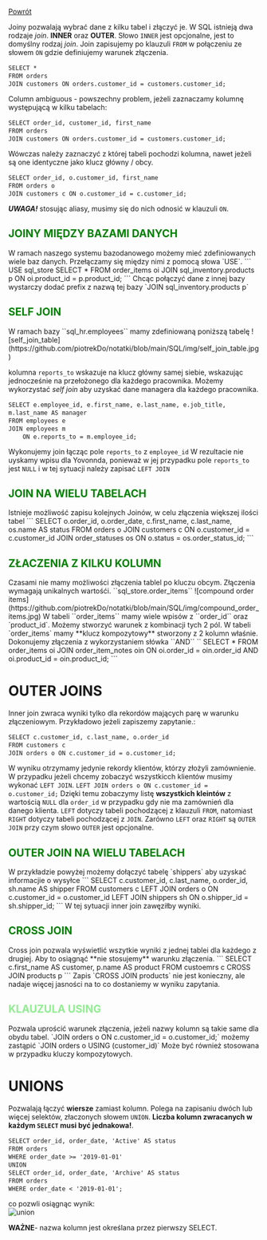 [Powrót](https://github.com/piotrekDo/notatki/blob/main/SQL/SQL%20Podsumowanie.md)

Joiny pozwalają wybrać dane z kilku tabel i złączyć je. W SQL istnieją dwa rodzaje *join*. **INNER** oraz
**OUTER**. Słowo `INNER` jest opcjonalne, jest to domyślny rodzaj *join*. Join zapisujemy po klauzuli `FROM` w połączeniu ze słowem `ON` gdzie definiujemy warunek złączenia. 
```
SELECT *
FROM orders
JOIN customers ON orders.customer_id = customers.customer_id;
```

Column ambiguous - powszechny problem, jeżeli zaznaczamy kolumnę występującą w kilku tabelach:
```
SELECT order_id, customer_id, first_name
FROM orders
JOIN customers ON orders.customer_id = customers.customer_id;
```
Wówczas należy zaznaczyć z której tabeli pochodzi kolumna, nawet jeżeli są one identyczne jako klucz główny / obcy. 
```
SELECT order_id, o.customer_id, first_name
FROM orders o
JOIN customers c ON o.customer_id = c.customer_id;
```
**_UWAGA!_** stosując aliasy, musimy się do nich odnosić w klauzuli `ON`.


<h2 style="color:green">JOINY MIĘDZY BAZAMI DANYCH</h2>
W ramach naszego systemu bazodanowego możemy mieć zdefiniowanych wiele baz danych. Przełączamy się między nimi z pomocą słowa `USE`. 
```
USE sql_store
SELECT * 
FROM order_items oi
JOIN sql_inventory.products p
	ON oi.product_id = p.product_id;
```
Chcąc połączyć dane z innej bazy wystarczy dodać prefix z nazwą tej bazy `JOIN sql_inventory.products p`


<h2 style="color:green">SELF JOIN</h2>
W ramach bazy ``sql_hr.employees`` mamy zdefiniowaną poniższą tabelę  
 ![self_join_table](https://github.com/piotrekDo/notatki/blob/main/SQL/img/self_join_table.jpg)

kolumna `reports_to` wskazuje na klucz główny samej siebie, wskazując jednocześnie na przełożonego dla każdego pracownika.  Możemy wykorzystać *self join* aby uzyskać dane managera dla każdego pracownika. 
```
SELECT e.employee_id, e.first_name, e.last_name, e.job_title, m.last_name AS manager
FROM employees e
JOIN employees m
	ON e.reports_to = m.employee_id;
```
Wykonujemy join łącząc pole `reports_to` z `employee_id`
W rezultacie nie uyskamy wpisu dla Yovonnda, ponieważ w jej przypadku pole `reports_to` jest `NULL` i w tej sytuacji należy zapisać `LEFT JOIN`


<h2 style="color:green">JOIN NA WIELU TABELACH</h2>
Istnieje możliwość zapisu kolejnych Joinów, w celu złączenia większej ilości tabel
```
SELECT o.order_id, o.order_date, c.first_name, c.last_name, os.name AS status
FROM orders o
JOIN customers c ON o.customer_id = c.customer_id
JOIN order_statuses os ON o.status = os.order_status_id;
```


<h2 style="color:green">ZŁACZENIA Z KILKU KOLUMN</h2>
Czasami nie mamy możliwości złączenia tablel po kluczu obcym. Złączenia wymagają unikalnych wartośći.
``sql_store.order_items``  
 ![compound order items](https://github.com/piotrekDo/notatki/blob/main/SQL/img/compound_order_items.jpg)
W tabeli ``order_items`` mamy wiele wpisów z ``order_id`` oraz `product_id`. Możemy stworzyć warunek z kombinacji tych 2 pól. W tabeli `order_items` mamy **klucz kompozytowy** stworzony z 2 kolumn właśnie. 
Dokonujemy złączenia z wykorzystaniem słówka ``AND``
``
SELECT * 
FROM order_items oi
JOIN order_item_notes oin
	ON oi.order_id = oin.order_id
    AND oi.product_id = oin.product_id;
```


# OUTER JOINS
Inner join zwraca wyniki tylko dla rekordów mających parę w warunku złączeniowym. Przykładowo jeżeli zapiszemy zapytanie.:
```
SELECT c.customer_id, c.last_name, o.order_id
FROM customers c
JOIN orders o ON c.customer_id = o.customer_id;
```
W wyniku otrzymamy jedynie rekordy klientów, którzy złożyli zamównienie. W przypadku  jeżeli chcemy zobaczyć wszystkicch klientów musimy wykonać `LEFT JOIN`.
`LEFT JOIN orders o ON c.customer_id = o.customer_id;`
Dzięki temu zobaczymy listę **wszystkich kleintów** z wartością `NULL` dla `order_id`  w przypadku gdy nie ma zamównień dla danego klienta. `LEFT` dotyczy tabeli pochodzącej z klauzuli `FROM`, natomiast `RIGHT` dotyczy tabeli pochodzącej z `JOIN`. Zarówno `LEFT` oraz `RIGHT` są `OUTER JOIN` przy czym słowo `OUTER` jest opcjonalne. 

<h2 style="color:green">OUTER JOIN NA WIELU TABELACH</h2>
W przykładzie powyżej możemy dołączyć tabelę `shippers` aby uzyskać informacjie o wysyłce
```
SELECT c.customer_id, c.last_name, o.order_id, sh.name AS shipper
FROM customers c
LEFT JOIN orders o ON c.customer_id = o.customer_id
LEFT JOIN shippers sh ON o.shipper_id = sh.shipper_id;
```
W tej sytuacji inner join zawęziłby wyniki. 


<h2 style="color:green">CROSS JOIN</h2>
Cross join pozwala wyświetlić wszytkie wyniki z jednej tablei dla każdego z drugiej. Aby to osiągnąć **nie stosujemy** warunku złączenia. 
```
SELECT c.first_name AS customer, p.name AS product
FROM custoemrs c
CROSS JOIN products p
```
Zapis `CROSS JOIN products` nie jest konieczny, ale nadaje więcej  jasności na to co dostaniemy w wyniku zapytania.

<h2 style="color:lightgreen">KLAUZULA USING</h2>
Pozwala uprościć warunek złączenia, jeżeli nazwy kolumn są takie same dla obydu tabel. 
`JOIN orders o ON c.customer_id = o.customer_id;` możemy zastąpić
`JOIN orders o USING (customer_id)`
Może być również stosowana w przypadku kluczy kompozytowych. 


# UNIONS
Pozwalają łączyć **wiersze** zamiast kolumn. Polega na zapisaniu dwóch lub więcej selektów, złaczonych słowem `UNION`. **Liczba kolumn zwracanych w każdym `SELECT` musi być jednakowa!**.
```
SELECT order_id, order_date, 'Active' AS status
FROM orders
WHERE order_date >= '2019-01-01'
UNION
SELECT order_id, order_date, 'Archive' AS status
FROM orders
WHERE order_date < '2019-01-01';
```

co pozwli osiągnąc wynik:  
![union](https://github.com/piotrekDo/notatki/blob/main/SQL/img/union.jpg)

**WAŻNE**- nazwa kolumn jest określana przez pierwszy SELECT. 
